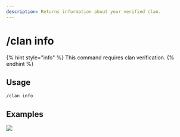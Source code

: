 ```yaml
---
description: Returns information about your verified clan.
---
```


# /clan info

{% hint style="info" %}
This command requires clan verification.
{% endhint %}

## Usage

```
/clan info
```

## Examples

![](https://github.com/xNickyDev/Forkman/assets/111157596/c1ce8a36-328b-46bf-81b5-130dfb0bb50e)